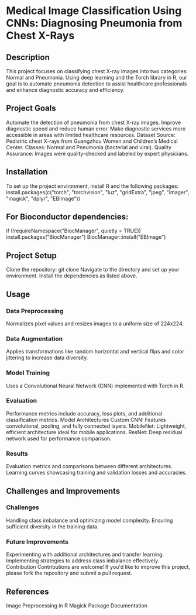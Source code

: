 

# Medical Image Classification Using CNNs: Diagnosing Pneumonia from Chest X-Rays
## Description
This project focuses on classifying chest X-ray images into two categories: Normal and Pneumonia. Using deep learning and the Torch library in R, our goal is to automate pneumonia detection to assist healthcare professionals and enhance diagnostic accuracy and efficiency.

## Project Goals
Automate the detection of pneumonia from chest X-ray images.
Improve diagnostic speed and reduce human error.
Make diagnostic services more accessible in areas with limited healthcare resources.
Dataset
Source: Pediatric chest X-rays from Guangzhou Women and Children’s Medical Center.
Classes: Normal and Pneumonia (bacterial and viral).
Quality Assurance: Images were quality-checked and labeled by expert physicians.

## Installation
To set up the project environment, install R and the following packages:
install.packages(c("torch", "torchvision", "luz", "gridExtra", "jpeg", "imager", "magick", "dplyr", "EBImage"))

## For Bioconductor dependencies:
if (!requireNamespace("BiocManager", quietly = TRUE))
    install.packages("BiocManager")
BiocManager::install("EBImage")
## Project Setup
Clone the repository:
git clone <your-repo-link>
Navigate to the directory and set up your environment.
Install the dependencies as listed above.
## Usage
### Data Preprocessing
Normalizes pixel values and resizes images to a uniform size of 224x224.
### Data Augmentation
Applies transformations like random horizontal and vertical flips and color jittering to increase data diversity.
### Model Training
Uses a Convolutional Neural Network (CNN) implemented with Torch in R.
### Evaluation
Performance metrics include accuracy, loss plots, and additional classification metrics.
Model Architectures
Custom CNN: Features convolutional, pooling, and fully connected layers.
MobileNet: Lightweight, efficient architecture ideal for mobile applications.
ResNet: Deep residual network used for performance comparison.
### Results
Evaluation metrics and comparisons between different architectures.
Learning curves showcasing training and validation losses and accuracies.
## Challenges and Improvements
### Challenges
Handling class imbalance and optimizing model complexity.
Ensuring sufficient diversity in the training data.
### Future Improvements
Experimenting with additional architectures and transfer learning.
Implementing strategies to address class imbalance effectively.
Contribution
Contributions are welcome! If you'd like to improve this project, please fork the repository and submit a pull request.

## References
Image Preprocessing in R
Magick Package Documentation
